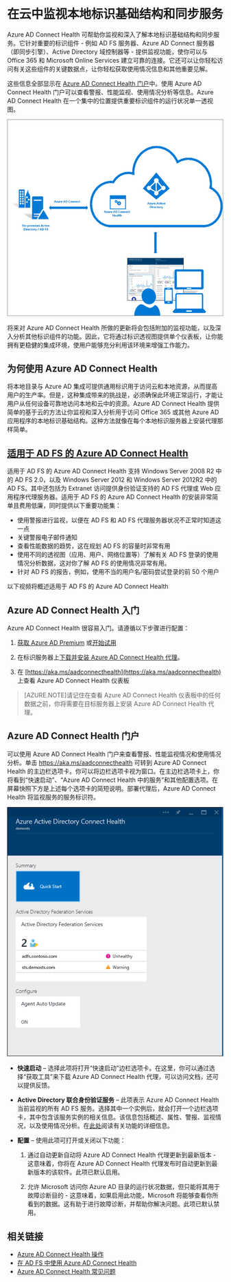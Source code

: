 <properties
	pageTitle="在云中监视本地标识基础结构"
	description="本页介绍 Azure AD Connect Health 是什么，以及为何要使用它。"
	services="active-directory"
	documentationCenter=""
	authors="karavar"
	manager="stevenpo"
	editor="karavar"/>

<tags 
	ms.service="active-directory"
	ms.date="03/21/2016"
	wacn.date="04/06/2016"/>

# 在云中监视本地标识基础结构和同步服务

Azure AD Connect Health 可帮助你监视和深入了解本地标识基础结构和同步服务。它针对重要的标识组件 - 例如 AD FS 服务器、Azure AD Connect 服务器（即同步引擎）、Active Directory 域控制器等 - 提供监视功能，使你可以与 Office 365 和 Microsoft Online Services 建立可靠的连接。它还可以让你轻松访问有关这些组件的关键数据点，让你轻松获取使用情况信息和其他重要见解。

这些信息全部显示在 [Azure AD Connect Health 门户](https://aka.ms/aadconnecthealth)中。使用 Azure AD Connect Health 门户可以查看警报、性能监视、使用情况分析等信息。Azure AD Connect Health 在一个集中的位置提供重要标识组件的运行状况单一透视图。

![什么是 Azure AD Connect Health](./media/active-directory-aadconnect-health/aadconnecthealth2.png)

将来对 Azure AD Connect Health 所做的更新将会包括附加的监视功能，以及深入分析其他标识组件的功能。因此，它将通过标识透视图提供单个仪表板，让你能拥有更稳健的集成环境，使用户能够充分利用该环境来增强工作能力。

## 为何使用 Azure AD Connect Health

将本地目录与 Azure AD 集成可提供通用标识用于访问云和本地资源，从而提高用户的生产率。但是，这种集成带来的挑战是，必须确保此环境正常运行，才能让用户从任何设备可靠地访问本地和云中的资源。Azure AD Connect Health 提供简单的基于云的方法让你监视和深入分析用于访问 Office 365 或其他 Azure AD 应用程序的本地标识基础结构。这种方法就像在每个本地标识服务器上安装代理那样简单。

## [适用于 AD FS 的 Azure AD Connect Health](/documentation/articles/active-directory-aadconnect-health-adfs)

适用于 AD FS 的 Azure AD Connect Health 支持 Windows Server 2008 R2 中的 AD FS 2.0，以及 Windows Server 2012 和 Windows Server 2012R2 中的 AD FS。其中还包括为 Extranet 访问提供身份验证支持的 AD FS 代理或 Web 应用程序代理服务器。适用于 AD FS 的 Azure AD Connect Health 的安装非常简单且费用低廉，同时提供以下重要功能集：

- 使用警报进行监视，以便在 AD FS 和 AD FS 代理服务器状况不正常时知道这一点
- 关键警报电子邮件通知
- 查看性能数据的趋势，这在规划 AD FS 的容量时非常有用
- 使用不同的透视图（应用、用户、网络位置等）了解有关 AD FS 登录的使用情况分析数据，这对你了解 AD FS 的使用情况非常有用。
- 针对 AD FS 的报告，例如，使用不当的用户名/密码尝试登录的前 50 个用户

以下视频将概述适用于 AD FS 的 Azure AD Connect Health



## Azure AD Connect Health 入门
Azure AD Connect Health 很容易入门。请遵循以下步骤进行配置：

1. [获取 Azure AD Premium](/documentation/articles/active-directory-get-started-premium) 或[开始试用](https://azure.microsoft.com/trial/get-started-active-directory/)

2. 在标识服务器上[下载并安装 Azure AD Connect Health 代理](#download-and-install-azure-ad-connect-health-agent)。

3. 在 [https://aka.ms/aadconnecthealth](https://aka.ms/aadconnecthealth) 上查看 Azure AD Connect Health 仪表板

>[AZURE.NOTE]请记住在查看 Azure AD Connect Health 仪表板中的任何数据之前，你将需要在目标服务器上安装 Azure AD Connect Health 代理。

## Azure AD Connect Health 门户
可以使用 Azure AD Connect Health 门户来查看警报、性能监视情况和使用情况分析。单击 https://aka.ms/aadconnecthealth 可转到 Azure AD Connect Health 的主边栏选项卡。你可以将边栏选项卡视为窗口。在主边栏选项卡上，你将看到“快速启动”、“Azure AD Connect Health 中的服务”和其他配置选项。在屏幕快照下方是上述每个选项卡的简短说明。部署代理后，Azure AD Connect Health 将监视服务的服务标识符。

![Azure AD Connect Health 门户](./media/active-directory-aadconnect-health/portal2.png)

- **快速启动** – 选择此项将打开“快速启动”边栏选项卡。在这里，你可以通过选择“获取工具”来下载 Azure AD Connect Health 代理，可以访问文档，还可以提供反馈。

- **Active Directory 联合身份验证服务** – 此项表示 Azure AD Connect Health 当前监视的所有 AD FS 服务。选择其中一个实例后，就会打开一个边栏选项卡，其中包含该服务实例的相关信息。该信息包括概述、属性、警报、监视情况，以及使用情况分析。在[此处](/documentation/articles/active-directory-aadconnect-health-adfs)阅读有关功能的详细信息。

- **配置** – 使用此项可打开或关闭以下功能：

	1. 通过自动更新自动将 Azure AD Connect Health 代理更新到最新版本 - 这意味着，你将在 Azure AD Connect Health 代理发布时自动更新到最新版本的该软件。此项已默认启用。

	2. 允许 Microsoft 访问你 Azure AD 目录的运行状况数据，但只能将其用于故障诊断目的 - 这意味着，如果启用此功能，Microsoft 将能够查看你所看到的数据。这有助于进行故障诊断，并帮助你解决问题。此项已默认禁用。


## 相关链接

* [Azure AD Connect Health 操作](/documentation/articles/active-directory-aadconnect-health-operations)
* [在 AD FS 中使用 Azure AD Connect Health](/documentation/articles/active-directory-aadconnect-health-adfs)
* [Azure AD Connect Health 常见问题](/documentation/articles/active-directory-aadconnect-health-faq)
 

<!---HONumber=Mooncake_0509_2016-->